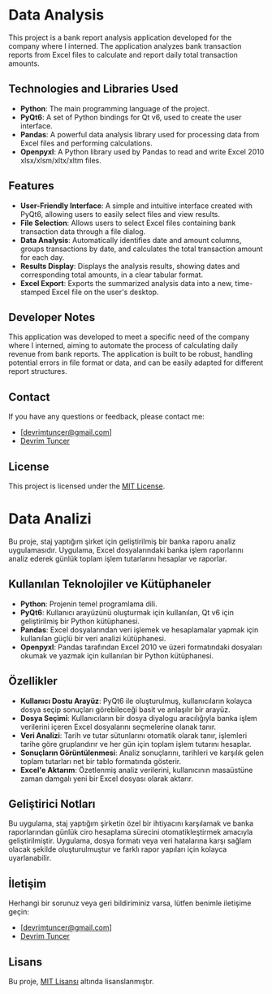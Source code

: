 # **Data Analysis**

This project is a bank report analysis application developed for the company where I interned. The application analyzes bank transaction reports from Excel files to calculate and report daily total transaction amounts.

## **Technologies and Libraries Used**

* **Python**: The main programming language of the project.  
* **PyQt6**: A set of Python bindings for Qt v6, used to create the user interface.  
* **Pandas**: A powerful data analysis library used for processing data from Excel files and performing calculations.  
* **Openpyxl**: A Python library used by Pandas to read and write Excel 2010 xlsx/xlsm/xltx/xltm files.

## **Features**

* **User-Friendly Interface**: A simple and intuitive interface created with PyQt6, allowing users to easily select files and view results.  
* **File Selection**: Allows users to select Excel files containing bank transaction data through a file dialog.  
* **Data Analysis**: Automatically identifies date and amount columns, groups transactions by date, and calculates the total transaction amount for each day.  
* **Results Display**: Displays the analysis results, showing dates and corresponding total amounts, in a clear tabular format.  
* **Excel Export**: Exports the summarized analysis data into a new, time-stamped Excel file on the user's desktop.

## **Developer Notes**

This application was developed to meet a specific need of the company where I interned, aiming to automate the process of calculating daily revenue from bank reports. The application is built to be robust, handling potential errors in file format or data, and can be easily adapted for different report structures.

## **Contact**

If you have any questions or feedback, please contact me:

* \[devrimtuncer@gmail.com\]  
* [Devrim Tuncer](https://www.linkedin.com/in/devrim-tun%C3%A7er-218a55320/)

## **License**

This project is licensed under the [MIT License](http://docs.google.com/LICENSE).

# **Data Analizi**

Bu proje, staj yaptığım şirket için geliştirilmiş bir banka raporu analiz uygulamasıdır. Uygulama, Excel dosyalarındaki banka işlem raporlarını analiz ederek günlük toplam işlem tutarlarını hesaplar ve raporlar.

## **Kullanılan Teknolojiler ve Kütüphaneler**

* **Python**: Projenin temel programlama dili.  
* **PyQt6**: Kullanıcı arayüzünü oluşturmak için kullanılan, Qt v6 için geliştirilmiş bir Python kütüphanesi.  
* **Pandas**: Excel dosyalarından veri işlemek ve hesaplamalar yapmak için kullanılan güçlü bir veri analizi kütüphanesi.  
* **Openpyxl**: Pandas tarafından Excel 2010 ve üzeri formatındaki dosyaları okumak ve yazmak için kullanılan bir Python kütüphanesi.

## **Özellikler**

* **Kullanıcı Dostu Arayüz**: PyQt6 ile oluşturulmuş, kullanıcıların kolayca dosya seçip sonuçları görebileceği basit ve anlaşılır bir arayüz.  
* **Dosya Seçimi**: Kullanıcıların bir dosya diyalogu aracılığıyla banka işlem verilerini içeren Excel dosyalarını seçmelerine olanak tanır.  
* **Veri Analizi**: Tarih ve tutar sütunlarını otomatik olarak tanır, işlemleri tarihe göre gruplandırır ve her gün için toplam işlem tutarını hesaplar.  
* **Sonuçların Görüntülenmesi**: Analiz sonuçlarını, tarihleri ve karşılık gelen toplam tutarları net bir tablo formatında gösterir.  
* **Excel'e Aktarım**: Özetlenmiş analiz verilerini, kullanıcının masaüstüne zaman damgalı yeni bir Excel dosyası olarak aktarır.

## **Geliştirici Notları**

Bu uygulama, staj yaptığım şirketin özel bir ihtiyacını karşılamak ve banka raporlarından günlük ciro hesaplama sürecini otomatikleştirmek amacıyla geliştirilmiştir. Uygulama, dosya formatı veya veri hatalarına karşı sağlam olacak şekilde oluşturulmuştur ve farklı rapor yapıları için kolayca uyarlanabilir.

## **İletişim**

Herhangi bir sorunuz veya geri bildiriminiz varsa, lütfen benimle iletişime geçin:

* \[devrimtuncer@gmail.com\]  
* [Devrim Tuncer](https://www.linkedin.com/in/devrim-tun%C3%A7er-218a55320/)

## **Lisans**

Bu proje, [MIT Lisansı](http://docs.google.com/LICENSE) altında lisanslanmıştır.
